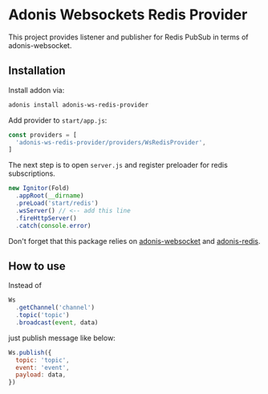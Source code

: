 # Adonis Websockets Redis Provider

This project provides listener and publisher for Redis PubSub in terms of adonis-websocket.

## Installation

Install addon via:
```bash
adonis install adonis-ws-redis-provider
```

Add provider to `start/app.js`:

```js
const providers = [
  'adonis-ws-redis-provider/providers/WsRedisProvider',
]
```

The next step is to open `server.js` and register preloader for redis subscriptions.

```js
new Ignitor(Fold)
  .appRoot(__dirname)
  .preLoad('start/redis')
  .wsServer() // <-- add this line
  .fireHttpServer()
  .catch(console.error)
```

Don't forget that this package relies on [adonis-websocket](https://github.com/adonisjs/adonis-websocket) and [adonis-redis](https://github.com/adonisjs/adonis-redis).

## How to use

Instead of

```js
Ws
  .getChannel('channel')
  .topic('topic')
  .broadcast(event, data)
```

just publish message like below:

```js
Ws.publish({
  topic: 'topic',
  event: 'event',
  payload: data,
})
```
